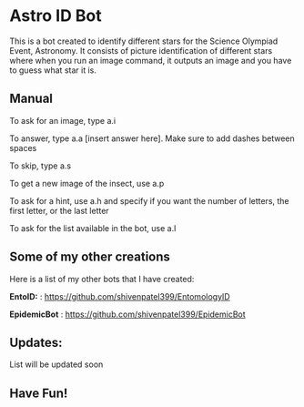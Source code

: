 # Astro ID Bot

This is a bot created to identify different stars for the Science Olympiad Event, Astronomy.
It consists of picture identification of different stars where when you run an image command, it outputs an image and you have to guess what star it is.

## Manual
To ask for an image, type a.i 

To answer, type a.a [insert answer here]. Make sure to add dashes between spaces 

To skip, type a.s

To get a new image of the insect, use a.p 

To ask for a hint, use a.h and specify if you want the number of letters, the first letter, or the last letter

To ask for the list available in the bot, use a.l 

## Some of my other creations

Here is a list of my other bots that I have created:

**EntoID:** : https://github.com/shivenpatel399/EntomologyID

**EpidemicBot** : https://github.com/shivenpatel399/EpidemicBot

## Updates:

List will be updated soon

## Have Fun!
